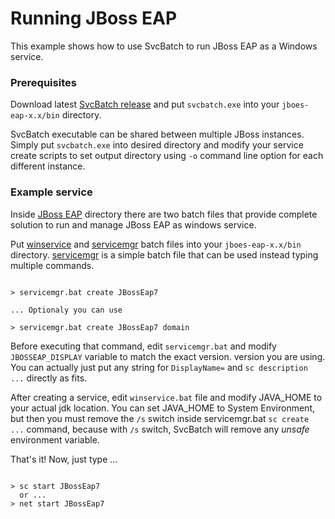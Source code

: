 # Running JBoss EAP

This example shows how to use SvcBatch to run JBoss EAP
as a Windows service.

### Prerequisites

Download latest [SvcBatch release](https://github.com/mturk/svcbatch/releases)
and put `svcbatch.exe` into your `jboes-eap-x.x/bin` directory.

SvcBatch executable can be shared between multiple JBoss instances.
Simply put `svcbatch.exe` into desired directory and modify
your service create scripts to set output directory  using `-o`
command line option for each different instance.


### Example service

Inside [JBoss EAP](jboeseap/) directory there are two batch files that
provide complete solution to run and manage JBoss EAP as
windows service.


Put [winservice](jboeseap/winservice.bat) and [servicemgr](jboeseap/servicemgr.bat)
batch files into your `jboes-eap-x.x/bin` directory.
[servicemgr](jboeseap/servicemgr.bat) is a simple batch file
that can be used instead typing multiple commands.

```no-highlight

> servicemgr.bat create JBossEap7

... Optionaly you can use

> servicemgr.bat create JBossEap7 domain

```

Before executing that command, edit `servicemgr.bat` and modify
`JBOSSEAP_DISPLAY` variable to match the exact version.
version you are using. You can actually just put any string
for `DisplayName=` and `sc description ...` directly as fits.

After creating a service, edit `winservice.bat` file and modify
JAVA_HOME to your actual jdk location. You can set JAVA_HOME to
System Environment, but then you must remove the `/s` switch inside
servicemgr.bat `sc create ...` command, because with `/s` switch,
SvcBatch will remove any *unsafe* environment variable.

That's it! Now, just type ...
```no-highlight

> sc start JBossEap7
  or ...
> net start JBossEap7

```
